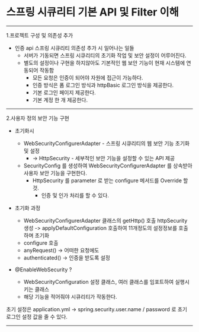 # 스프링 시큐리티 기본 API 및 Filter 이해

---
1.프로젝트 구성 및 의존성 추가
* 인증 api 스프링 시큐리티 의존성 추가 시 일어나는 일들
  * 서버가 기동되면 스프링 시큐리티의 초기화 작업 및 보안 설정이 어루어진다.
  * 별도의 설정이나 구현을 하지않아도 기본적인 웹 보안 기능이 현재 시스템에 연동되어 작동함
    * 모든 요청은 인증이 되어야 자원에 접근이 가능하다.
    * 인증 방식은 폼 로그인 방식과 httpBasic 로그인 방식을 제공한다.
    * 기본 로그인 페이지 제공한다.
    * 기본 계정 한 개 제공한다.
---
2.사용자 정의 보안 기능 구현
* 초기화시
  * WebSecurityConfigurerAdapter - 스프링 시큐리티의 웹 보안 기능 초기화 및 설정
    * -> HttpSecurity - 세부적인 보안 기능을 설정할 수 있는 API 제공
  * SecurityConfig 를 생성하여 WebSecurityConfigurerAdapter 를 상속받아 사용자 보안 기능을 구현한다.
    * HttpSecurity 를 parameter 로 받는 configure 메서드를 Override 할 것.
      * 인증 및 인가 처리를 할 수 있다.

* 초기화 과정
  * WebSecurityConfigurerAdapter 클래스의 getHttp() 호출 httpSecurity 생성 -> applyDefaultConfiguration 호출하여 11개정도의 설정정보를 호출하며 초기화
  * configure 호출
  * anyRequest() -> 어떠한 요청에도
  * authenticated() -> 인증을 받도록 설정

* @EnableWebSecurity ?
  * WebSecurityConfiguration 설정 클래스, 여러 클래스를 임포트하여 실행시키는 클래스
  * 해당 기능을 적어줘야 시큐리티가 작동한다.

초기 설정은 application.yml -> spring.security.user.name / password 로 초기 로그인 설정 값을 줄 수 있다.

---
